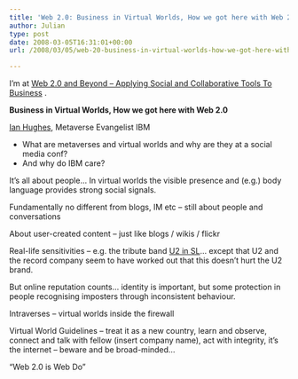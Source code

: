 ```yaml
---
title: 'Web 2.0: Business in Virtual Worlds, How we got here with Web 2.0'
author: Julian
type: post
date: 2008-03-05T16:31:01+00:00
url: /2008/03/05/web-20-business-in-virtual-worlds-how-we-got-here-with-web-20/

---
```

I’m at [Web 2.0 and Beyond &#8211; Applying Social and Collaborative Tools To Business][1] .

**Business in Virtual Worlds, How we got here with Web 2.0**

[Ian Hughes][2], Metaverse Evangelist IBM

  * What are metaverses and virtual worlds and why are they at a social media conf?
  * And why do IBM care?

It&#8217;s all about people&#8230; In virtual worlds the visible presence and (e.g.) body language provides strong social signals.

Fundamentally no different from blogs, IM etc &#8211; still about people and conversations

About user-created content &#8211; just like blogs / wikis / flickr

Real-life sensitivities &#8211; e.g. the tribute band [U2 in SL][3]&#8230; except that U2 and the record company seem to have worked out that this doesn&#8217;t hurt the U2 brand.

But online reputation counts&#8230; identity is important, but some protection in people recognising imposters through inconsistent behaviour.

Intraverses &#8211; virtual worlds inside the firewall

Virtual World Guidelines &#8211; treat it as a new country, learn and observe, connect and talk with fellow (insert company name), act with integrity, it&#8217;s the internet &#8211; beware and be broad-minded&#8230;

&#8220;Web 2.0 is Web Do&#8221;

 [1]: https://www.focusbiz.co.uk/conferences/web2.0/
 [2]: https://eightbar.co.uk/about/epredator/
 [3]: https://www.u2insl.com/index2.html